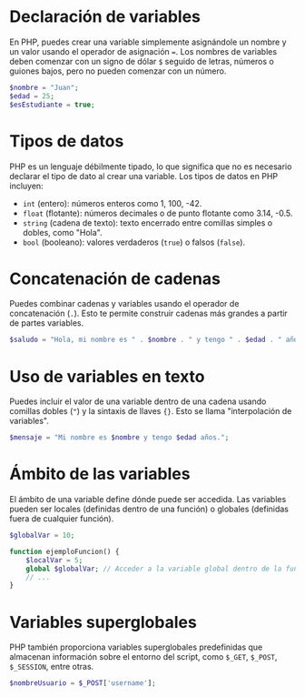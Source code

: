 # Declaración de variables
   En PHP, puedes crear una variable simplemente asignándole un nombre y un valor usando el operador de asignación `=`. Los nombres de variables deben comenzar con un signo de dólar `$` seguido de letras, números o guiones bajos, pero no pueden comenzar con un número.

   ```php
   $nombre = "Juan";
   $edad = 25;
   $esEstudiante = true;
   ```

# Tipos de datos
   PHP es un lenguaje débilmente tipado, lo que significa que no es necesario declarar el tipo de dato al crear una variable. Los tipos de datos en PHP incluyen:
   
   - `int` (entero): números enteros como 1, 100, -42.
   - `float` (flotante): números decimales o de punto flotante como 3.14, -0.5.
   - `string` (cadena de texto): texto encerrado entre comillas simples o dobles, como "Hola".
   - `bool` (booleano): valores verdaderos (`true`) o falsos (`false`).
   
# Concatenación de cadenas
   Puedes combinar cadenas y variables usando el operador de concatenación (`.`). Esto te permite construir cadenas más grandes a partir de partes variables.

   ```php
   $saludo = "Hola, mi nombre es " . $nombre . " y tengo " . $edad . " años.";
   ```

# Uso de variables en texto
   Puedes incluir el valor de una variable dentro de una cadena usando comillas dobles (`"`) y la sintaxis de llaves `{}`. Esto se llama "interpolación de variables".

   ```php
   $mensaje = "Mi nombre es $nombre y tengo $edad años.";
   ```

# Ámbito de las variables
   El ámbito de una variable define dónde puede ser accedida. Las variables pueden ser locales (definidas dentro de una función) o globales (definidas fuera de cualquier función).

   ```php
   $globalVar = 10;

   function ejemploFuncion() {
       $localVar = 5;
       global $globalVar; // Acceder a la variable global dentro de la función
       // ...
   }
   ```

# Variables superglobales
   PHP también proporciona variables superglobales predefinidas que almacenan información sobre el entorno del script, como `$_GET`, `$_POST`, `$_SESSION`, entre otras.

   ```php
   $nombreUsuario = $_POST['username'];
   ```
